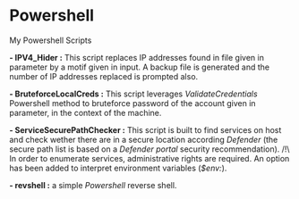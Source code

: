# Powershell
My Powershell Scripts

**- IPV4_Hider :**
This script replaces IP addresses found in file given in parameter by a motif given in input. A backup file is generated and the number of IP addresses replaced is prompted also.

**- BruteforceLocalCreds :**
This script leverages _ValidateCredentials_ Powershell method to bruteforce password of the account given in parameter, in  the context of the machine.

**- ServiceSecurePathChecker :**
This script is built to find services on host and check wether there are in a secure location according _Defender_ (the secure path list is based on a _Defender portal_ security recommendation).  /!\ In order to enumerate services, administrative rights are required. An option has been added to interpret environment variables (_$env:<Name>_).

**- revshell :**
a simple _Powershell_ reverse shell.
